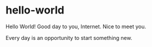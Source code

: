 # hello-world
Hello World! Good day to you, Internet. Nice to meet you.

Every day is an opportunity to start something new.
